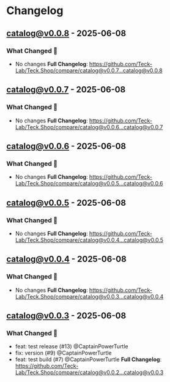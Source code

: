 # Changelog

## catalog@v0.0.8 - 2025-06-08

### What Changed 👀

* No changes
  **Full Changelog**: https://github.com/Teck-Lab/Teck.Shop/compare/catalog@v0.0.7...catalog@v0.0.8

## catalog@v0.0.7 - 2025-06-08

### What Changed 👀

* No changes
  **Full Changelog**: https://github.com/Teck-Lab/Teck.Shop/compare/catalog@v0.0.6...catalog@v0.0.7

## catalog@v0.0.6 - 2025-06-08

### What Changed 👀

* No changes
  **Full Changelog**: https://github.com/Teck-Lab/Teck.Shop/compare/catalog@v0.0.5...catalog@v0.0.6

## catalog@v0.0.5 - 2025-06-08

### What Changed 👀

* No changes
  **Full Changelog**: https://github.com/Teck-Lab/Teck.Shop/compare/catalog@v0.0.4...catalog@v0.0.5

## catalog@v0.0.4 - 2025-06-08

### What Changed 👀

* No changes
  **Full Changelog**: https://github.com/Teck-Lab/Teck.Shop/compare/catalog@v0.0.3...catalog@v0.0.4

## catalog@v0.0.3 - 2025-06-08

### What Changed 👀

* feat: test release (#13) @CaptainPowerTurtle
* fix: version (#9) @CaptainPowerTurtle
* feat: test build (#7) @CaptainPowerTurtle
  **Full Changelog**: https://github.com/Teck-Lab/Teck.Shop/compare/catalog@v0.0.2...catalog@v0.0.3
